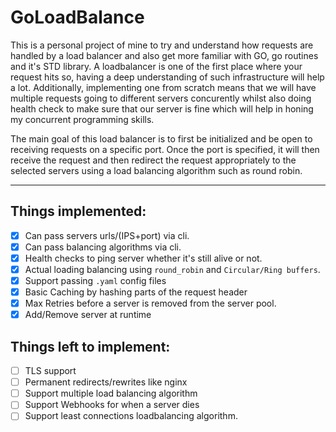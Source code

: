 # GoLoadBalance

This is a personal project of mine to try and understand how requests are handled by a load balancer and also get more familiar with GO, go routines and it's STD library. A loadbalancer is one of the first place where your request hits so, having a deep understanding of such infrastructure will help a lot. Additionally, implementing one from scratch means that we will have multiple requests going to different servers concurently whilst also doing health check to make sure that our server is fine which will help in honing my concurrent programming skills. 

The main goal of this load balancer is to first be initialized and be open to receiving requests on a specific port. Once the port is specified, it will then receive the request and then redirect the request appropriately to the selected servers using a load balancing algorithm such as round robin.

---

## Things implemented:
- [x] Can pass servers urls/(IPS+port) via cli.
- [x] Can pass balancing algorithms via cli.
- [x] Health checks to ping server whether it's still alive or not.
- [x] Actual loading balancing using `round_robin` and `Circular/Ring buffers`. 
- [x] Support passing `.yaml` config files
- [x] Basic Caching by hashing parts of the request header
- [x] Max Retries before a server is removed from the server pool.
- [x] Add/Remove server at runtime

## Things left to implement:
- [ ] TLS support
- [ ] Permanent redirects/rewrites like nginx
- [ ] Support multiple load balancing algorithm
- [ ] Support Webhooks for when a server dies
- [ ] Support least connections loadbalancing algorithm.
